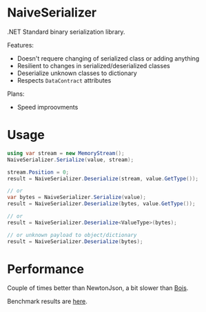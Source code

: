 NaiveSerializer
===============

.NET Standard binary serialization library.

Features:
+ Doesn't requere changing of serialized class or adding anything
+ Resilient to changes in serialized/deserialized classes
+ Deserialize unknown classes to dictionary
+ Respects `DataContract` attributes

Plans:
+ Speed improovments

Usage
=====

```csharp
using var stream = new MemoryStream();
NaiveSerializer.Serialize(value, stream);

stream.Position = 0;
result = NaiveSerializer.Deserialize(stream, value.GetType());

// or 
var bytes = NaiveSerializer.Serialize(value);
result = NaiveSerializer.Deserialize(bytes, value.GetType());

// or 
result = NaiveSerializer.Deserialize<ValueType>(bytes);

// or unknown payload to object/dictionary
result = NaiveSerializer.Deserialize(bytes);
```

Performance
===========

Couple of times better than NewtonJson, a bit slower than [Bois](https://github.com/salarcode/Bois).

Benchmark results are [here](https://github.com/VyacheslavGarshin/NaiveSerializer/tree/main/Naive.Serializer.Benchmark/Results).
